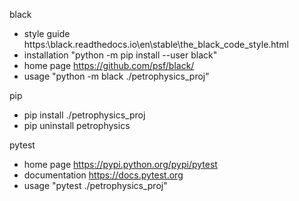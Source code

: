 black
- style guide https:\\black.readthedocs.io\en\stable\the_black_code_style.html
- installation "python -m pip install --user black"
- home page https://github.com/psf/black/
- usage "python -m black ./petrophysics_proj"

pip
- pip install ./petrophysics_proj
- pip uninstall petrophysics

pytest
- home page https://pypi.python.org/pypi/pytest
- documentation https://docs.pytest.org
- usage "pytest ./petrophysics_proj"


